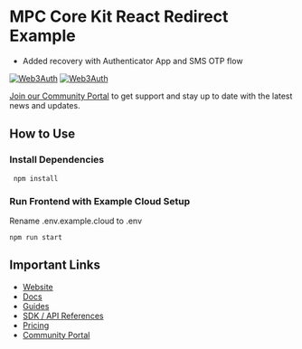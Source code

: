 # MPC Core Kit React Redirect Example

- Added recovery with Authenticator App and SMS OTP flow

[![Web3Auth](https://img.shields.io/badge/Web3Auth-SDK-blue)](https://web3auth.io/docs/sdk/tkey)
[![Web3Auth](https://img.shields.io/badge/Web3Auth-Community-cyan)](https://community.web3auth.io)

[Join our Community Portal](https://community.web3auth.io/) to get support and stay up to date with the latest news and updates.

## How to Use

### Install Dependencies

```
 npm install
```

### Run Frontend with Example Cloud Setup

Rename .env.example.cloud to .env

```
npm run start
```

## Important Links

- [Website](https://web3auth.io)
- [Docs](https://web3auth.io/docs)
- [Guides](https://web3auth.io/docs/guides)
- [SDK / API References](https://web3auth.io/docs/sdk)
- [Pricing](https://web3auth.io/pricing.html)
- [Community Portal](https://community.web3auth.io)

